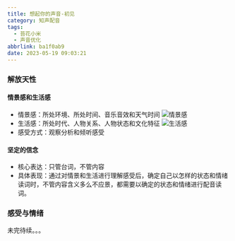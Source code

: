 ```yaml
---
title: 想起你的声音-初见
category: 知声配音
tags:
  - 苔花小米
  - 声音优化
abbrlink: ba1f0ab9
date: 2023-05-19 09:03:21
---
```


### 解放天性

#### 情景感和生活感

- 情景感：所处环境、所处时间、音乐音效和天气时间
  ![情景感](https://img.nonnight.com/img/post-img/think-of-voice-2.jpg "情景感")
- 生活感：所处时代、人物关系、人物状态和文化特征
  ![生活感](https://img.nonnight.com/img/post-img/think-of-voice-3.png "生活感")
- 感受方式：观察分析和倾听感受

#### 坚定的信念

- 核心表达：只管台词，不管内容
- 具体表现：通过对情景和生活进行理解感受后，确定自己以怎样的状态和情绪读词时，不管内容含义多么不应景，都需要以确定的状态和情绪进行配音读词。

### 感受与情绪
未完待续。。。
